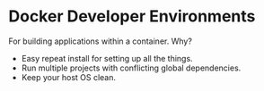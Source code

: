 # Docker Developer Environments

For building applications within a container.  Why?
* Easy repeat install for setting up all the things.
* Run multiple projects with conflicting global dependencies.
* Keep your host OS clean.
